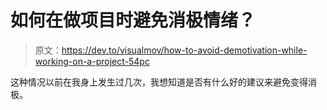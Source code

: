 # 如何在做项目时避免消极情绪？

> 原文：<https://dev.to/visualmov/how-to-avoid-demotivation-while-working-on-a-project-54pc>

这种情况以前在我身上发生过几次，我想知道是否有什么好的建议来避免变得消极。